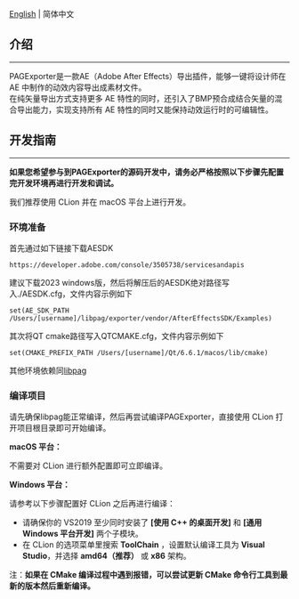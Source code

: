 [English](./README.md) | 简体中文

## 介绍
***

PAGExporter是一款AE（Adobe After Effects）导出插件，能够一键将设计师在 AE 中制作的动效内容导出成素材文件。  
在纯矢量导出方式支持更多 AE 特性的同时，还引入了BMP预合成结合矢量的混合导出能力，实现支持所有 AE 特性的同时又能保持动效运行时的可编辑性。

## 开发指南
***

**如果您希望参与到PAGExporter的源码开发中，请务必严格按照以下步骤先配置完开发环境再进行开发和调试。**

我们推荐使用 CLion 并在 macOS 平台上进行开发。

### 环境准备

首先通过如下链接下载AESDK

`https://developer.adobe.com/console/3505738/servicesandapis`

建议下载2023 windows版，然后将解压后的AESDK绝对路径写入./AESDK.cfg，文件内容示例如下

`set(AE_SDK_PATH /Users/[username]/libpag/exporter/vendor/AfterEffectsSDK/Examples)`

其次将QT cmake路径写入QTCMAKE.cfg，文件内容示例如下

`set(CMAKE_PREFIX_PATH /Users/[username]/Qt/6.6.1/macos/lib/cmake)`

其他环境依赖同[libpag](../README.zh_CN.md)

### 编译项目

请先确保libpag能正常编译，然后再尝试编译PAGExporter，直接使用 CLion 打开项目根目录即可开始编译。

**macOS 平台：**

不需要对 CLion 进行额外配置即可立即编译。

**Windows 平台：**

请参考以下步骤配置好 CLion 之后再进行编译：

- 请确保你的 VS2019 至少同时安装了 **[使用 C++ 的桌面开发]** 和 **[通用 Windows 平台开发]** 两个子模块。
- 在 CLion 的选项菜单里搜索 **ToolChain** ，设置默认编译工具为 **Visual Studio**，并选择 **amd64（推荐）** 或 **x86** 架构。

注：**如果在 CMake 编译过程中遇到报错，可以尝试更新 CMake 命令行工具到最新的版本然后重新编译。**